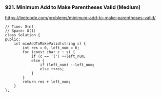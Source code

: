 ### 921. Minimum Add to Make Parentheses Valid (Medium)

https://leetcode.com/problems/minimum-add-to-make-parentheses-valid/

```
// Time: O(n)
// Space: O(1)
class Solution {
public:
    int minAddToMakeValid(string s) {
        int res = 0, left_num = 0;
        for (const char c : s) {
            if (c == '(') ++left_num;
            else {
                if (left_num) --left_num;
                else ++res;
            }
        }
        return res + left_num;
    }
};
```
